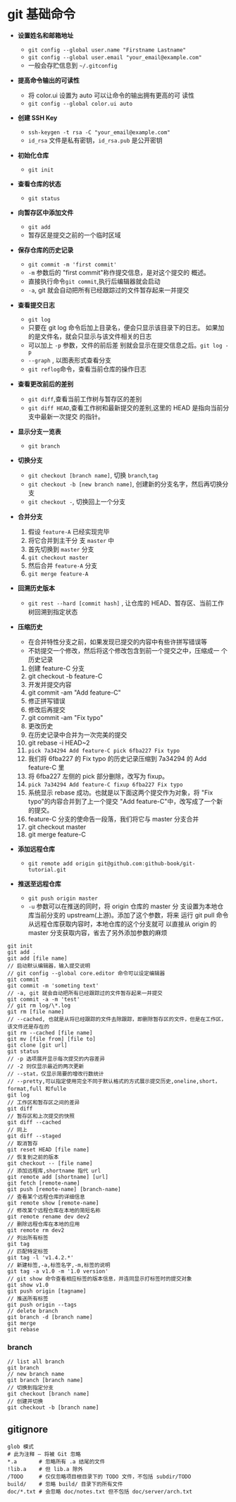 # git 基础命令

- **设置姓名和邮箱地址**

  - `git config --global user.name "Firstname Lastname"`
  - `git config --global user.email "your_email@example.com"`
  - 一般会存贮信息到 `~/.gitconfig`

- **提高命令输出的可读性**

  - 将 color.ui 设置为 auto 可以让命令的输出拥有更高的可 读性
  - `git config --global color.ui auto`

- **创建 SSH Key**

  - `ssh-keygen -t rsa -C "your_email@example.com"`
  - `id_rsa` 文件是私有密钥，`id_rsa.pub` 是公开密钥

- **初始化仓库**

  - `git init`

- **查看仓库的状态**

  - `git status`

- **向暂存区中添加文件**

  - `git add`
  - 暂存区是提交之前的一个临时区域

- **保存仓库的历史记录**

  - `git commit -m 'first commit'`
  - `-m` 参数后的 "first commit"称作提交信息，是对这个提交的 概述。
  - 直接执行命令`git commit`,执行后编辑器就会启动
  - `-a`, git 就会自动把所有已经跟踪过的文件暂存起来一并提交

- **查看提交日志**

  - `git log`
  - 只要在 git log 命令后加上目录名，便会只显示该目录下的日志。 如果加的是文件名，就会只显示与该文件相关的日志
  - 可以加上 `-p` 参数，文件的前后差 别就会显示在提交信息之后。`git log -p`
  - `--graph` , 以图表形式查看分支
  - `git reflog`命令，查看当前仓库的操作日志

- **查看更改前后的差别**

  - `git diff`,查看当前工作树与暂存区的差别
  - `git diff HEAD`,查看工作树和最新提交的差别,这里的 HEAD 是指向当前分支中最新一次提交 的指针。

- **显示分支一览表**

  - `git branch`

- **切换分支**

  - `git checkout [branch name]`, 切换 `branch`,`tag`
  - `git checkout -b [new branch name]`, 创建新的分支名字，然后再切换分支
  - `git checkout -`, 切换回上一个分支

- **合并分支**

  1. 假设 `feature-A` 已经实现完毕
  2. 将它合并到主干分 支 `master` 中
  3. 首先切换到 `master` 分支
  4. `git checkout master`
  5. 然后合并 `feature-A` 分支
  6. `git merge feature-A`

- **回溯历史版本**

  - `git rest --hard [commit hash]` , 让仓库的 HEAD、暂存区、当前工作树回溯到指定状态

- **压缩历史**

  - 在合并特性分支之前，如果发现已提交的内容中有些许拼写错误等
  - 不妨提交一个修改，然后将这个修改包含到前一个提交之中，压缩成一 个历史记录

  1. 创建 feature-C 分支
  2. git checkout -b feature-C
  3. 开发并提交内容
  4. git commit -am "Add feature-C"
  5. 修正拼写错误
  6. 修改后再提交
  7. git commit -am "Fix typo"
  8. 更改历史
  9. 在历史记录中合并为一次完美的提交
  10. git rebase -i HEAD~2
  11. `pick 7a34294 Add feature-C pick 6fba227 Fix typo`
  12. 我们将 6fba227 的 Fix typo 的历史记录压缩到 7a34294 的 Add feature-C 里
  13. 将 6fba227 左侧的 pick 部分删除，改写为 fixup。
  14. `pick 7a34294 Add feature-C fixup 6fba227 Fix typo`
  15. 系统显示 rebase 成功。也就是以下面这两个提交作为对象，将 "Fix typo"的内容合并到了上一个提交 "Add feature-C"中，改写成了一个新 的提交。
  16. feature-C 分支的使命告一段落，我们将它与 master 分支合并
  17. git checkout master
  18. git merge feature-C

- **添加远程仓库**

  - `git remote add origin git@github.com:github-book/git-tutorial.git`

- **推送至远程仓库**
  - `git push origin master`
  - `-u` 参数可以在推送的同时，将 origin 仓库的 master 分 支设置为本地仓库当前分支的 upstream(上游)。添加了这个参数，将来 运行 git pull 命令从远程仓库获取内容时，本地仓库的这个分支就可 以直接从 origin 的 master 分支获取内容，省去了另外添加参数的麻烦

```
git init
git add .
git add [file name]
// 启动默认编辑器，输入提交说明
// git config --global core.editor 命令可以设定编辑器
git commit
git commit -m 'someting text'
// -a, git 就会自动把所有已经跟踪过的文件暂存起来一并提交
git commit -a -m 'test'
// git rm log/\*.log
git rm [file name]
// --cached, 也就是从将已经跟踪的文件去除跟踪，即删除暂存区的文件，但是在工作区，该文件还是存在的
git rm --cached [file name]
git mv [file from] [file to]
git clone [git url]
git status
// -p 选项展开显示每次提交的内容差异
// -2 则仅显示最近的两次更新
// --stat，仅显示简要的增改行数统计
// --pretty,可以指定使用完全不同于默认格式的方式展示提交历史,oneline,short，format,full 和fulle
git log
// 工作区和暂存区之间的差异
git diff
// 暂存区和上次提交的快照
git diff --cached
// 同上
git diff --staged
// 取消暂存
git reset HEAD [file name]
// 恢复到之前的版本
git checkout -- [file name]
// 添加远程库,shortname 指代 url
git remote add [shortname] [url]
git fetch [remote-name]
git push [remote-name] [branch-name]
// 查看某个远程仓库的详细信息
git remote show [remote-name]
// 修改某个远程仓库在本地的简短名称
git remote rename dev dev2
// 删除远程仓库在本地的应用
git remote rm dev2
// 列出所有标签
git tag
// 匹配特定标签
git tag -l 'v1.4.2.*'
// 新建标签,-a,标签名字,-m,标签的说明
git tag -a v1.0 -m '1.0 version'
// git show 命令查看相应标签的版本信息，并连同显示打标签时的提交对象
git show v1.0
git push origin [tagname]
// 推送所有标签
git push origin --tags
// delete branch
git branch -d [branch name]
git merge
git rebase
```

### branch

```
// list all branch
git branch
// new branch name
git branch [branch name]
// 切换到指定分支
git checkout [branch name]
// 创建并切换
git checkout -b [branch name]
```

## gitignore

```
glob 模式
# 此为注释 – 将被 Git 忽略
*.a       # 忽略所有 .a 结尾的文件
!lib.a    # 但 lib.a 除外
/TODO     # 仅仅忽略项目根目录下的 TODO 文件，不包括 subdir/TODO
build/    # 忽略 build/ 目录下的所有文件
doc/*.txt # 会忽略 doc/notes.txt 但不包括 doc/server/arch.txt
```
